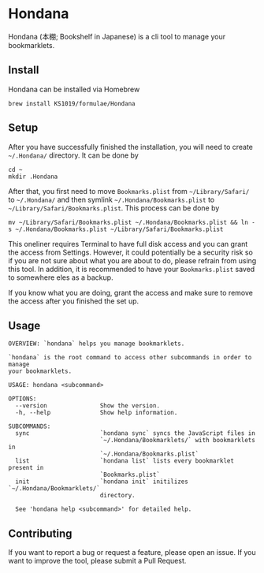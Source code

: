 # Hondana

Hondana (本棚; Bookshelf in Japanese) is a cli tool to manage your bookmarklets.

## Install
Hondana can be installed via Homebrew
```shell
brew install KS1019/formulae/Hondana
```

## Setup
After you have successfully finished the installation, you will need to create `~/.Hondana/` directory. It can be done by 
```shell
cd ~
mkdir .Hondana
```
After that, you first need to move `Bookmarks.plist` from `~/Library/Safari/` to `~/.Hondana/` and then symlink `~/.Hondana/Bookmarks.plist` to `~/Library/Safari/Bookmarks.plist`. This process can be done by
```shell
mv ~/Library/Safari/Bookmarks.plist ~/.Hondana/Bookmarks.plist && ln -s ~/.Hondana/Bookmarks.plist ~/Library/Safari/Bookmarks.plist
```
This oneliner requires Terminal to have full disk access and you can grant the access from Settings. However, it could potentially be a security risk so if you are not sure about what you are about to do, please refrain from using this tool. In addition, it is recommended to have your `Bookmarks.plist` saved to somewhere eles as a backup.

If you know what you are doing, grant the access and make sure to remove the access after you finished the set up.

## Usage

```shell
OVERVIEW: `hondana` helps you manage bookmarklets.

`hondana` is the root command to access other subcommands in order to manage
your bookmarklets.

USAGE: hondana <subcommand>

OPTIONS:
  --version               Show the version.
  -h, --help              Show help information.

SUBCOMMANDS:
  sync                    `hondana sync` syncs the JavaScript files in
                          `~/.Hondana/Bookmarklets/` with bookmarklets in
                          `~/.Hondana/Bookmarks.plist`
  list                    `hondana list` lists every bookmarklet present in
                          `Bookmarks.plist`
  init                    `hondana init` initilizes `~/.Hondana/Bookmarklets/`
                          directory.

  See 'hondana help <subcommand>' for detailed help.

```

## Contributing
If you want to report a bug or request a feature, please open an issue. If you want to improve the tool, please submit a Pull Request.

